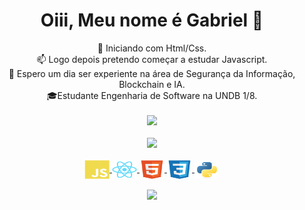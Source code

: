 <div align="center">
  <h1><strong>Oiii, Meu nome é Gabriel 👋</strong></h1>
  <lo style="list-style-type: none;">
<li> 🌱 Iniciando com Html/Css.
<li> 📫 Logo depois pretendo começar a estudar Javascript.
<li> 🔭 Espero um dia ser experiente na área de Segurança da Informação, Blockchain e IA.
<li> 🎓Estudante Engenharia de Software na UNDB 1/8.
  </ul>
  </div>
  <div align="center">
  <br>
  <a href="https://github.com/halowemwn">
  <img height="180em" src="https://github-readme-stats.vercel.app/api?username=halowemwn&show_icons=true&theme=dracula&include_all_commits=true&count_private=true"/>
    <br><br>
  <img height="180em" src="https://github-readme-stats.vercel.app/api/top-langs/?username=halowemwn&layout=compact&langs_count=7&theme=dracula"/>
</div>
<div align="center" style="display: inline_block"><br>
  <img align="center" alt="Rafa-Js" height="30" width="40" src="https://raw.githubusercontent.com/devicons/devicon/master/icons/javascript/javascript-plain.svg">
  <img align="center" alt="Rafa-React" height="30" width="40" src="https://raw.githubusercontent.com/devicons/devicon/master/icons/react/react-original.svg">
  <img align="center" alt="Rafa-HTML" height="30" width="40" src="https://raw.githubusercontent.com/devicons/devicon/master/icons/html5/html5-original.svg">
  <img align="center" alt="Rafa-CSS" height="30" width="40" src="https://raw.githubusercontent.com/devicons/devicon/master/icons/css3/css3-original.svg">
  <img align="center" alt="Rafa-Python" height="30" width="40" src="https://raw.githubusercontent.com/devicons/devicon/master/icons/python/python-original.svg">
</div>

<div align="center">
  <br>
  <a href=https://www.instagram.com/g1briel_coelho/ target="_blank"><img src="https://img.shields.io/badge/-Instagram-%23E4405F?style=for-the-badge&logo=instagram&logoColor=white" target="_blank"></a>
</div>

<!--
**Halowemwn/halowemwn** is a ✨ _special_ ✨ repository because its `README.md` (this file) appears on your GitHub profile.

Here are some ideas to get you started:

- 🔭 I’m currently working on ...
- 🌱 I’m currently learning ...
- 👯 I’m looking to collaborate on ...
- 🤔 I’m looking for help with ...
- 💬 Ask me about ...
- 📫 How to reach me: ...
- 😄 Pronouns: ...
- ⚡ Fun fact: ...
-->

